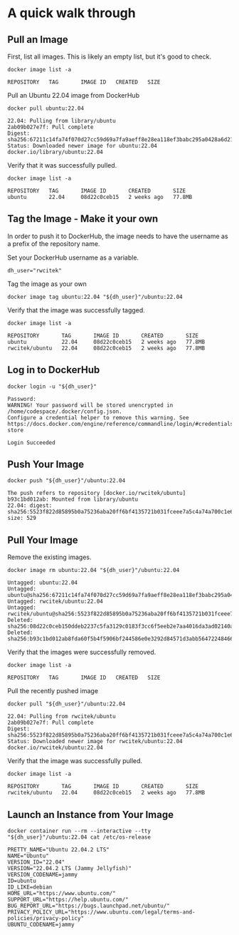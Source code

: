 # A quick walk through

## Pull an Image

First, list all images.  This is likely an empty list, but it's good to check.

```
docker image list -a
```
```console
REPOSITORY   TAG       IMAGE ID   CREATED   SIZE
```

Pull an Ubuntu 22.04 image from DockerHub

```
docker pull ubuntu:22.04
```
```console
22.04: Pulling from library/ubuntu
2ab09b027e7f: Pull complete 
Digest: sha256:67211c14fa74f070d27cc59d69a7fa9aeff8e28ea118ef3babc295a0428a6d21
Status: Downloaded newer image for ubuntu:22.04
docker.io/library/ubuntu:22.04
```

Verify that it was successfully pulled.

```
docker image list -a
```
```console
REPOSITORY   TAG       IMAGE ID       CREATED       SIZE
ubuntu       22.04     08d22c0ceb15   2 weeks ago   77.8MB
```

## Tag the Image - Make it your own

In order to push it to DockerHub, the image needs to have
the username as a prefix of the repository name.

Set your DockerHub username as a variable.
```
dh_user="rwcitek"
```

Tag the image as your own
```
docker image tag ubuntu:22.04 "${dh_user}"/ubuntu:22.04
```

Verify that the image was successfully tagged.

```
docker image list -a
```
```console
REPOSITORY       TAG       IMAGE ID       CREATED       SIZE
ubuntu           22.04     08d22c0ceb15   2 weeks ago   77.8MB
rwcitek/ubuntu   22.04     08d22c0ceb15   2 weeks ago   77.8MB
```
## Log in to DockerHub

```
docker login -u "${dh_user}"
```
```console
Password: 
WARNING! Your password will be stored unencrypted in /home/codespace/.docker/config.json.
Configure a credential helper to remove this warning. See
https://docs.docker.com/engine/reference/commandline/login/#credentials-store

Login Succeeded
```

## Push Your Image

```
docker push "${dh_user}"/ubuntu:22.04
```
```console
The push refers to repository [docker.io/rwcitek/ubuntu]
b93c1bd012ab: Mounted from library/ubuntu 
22.04: digest: sha256:5523f822d85895b0a75236aba20ff6bf4135721b031fceee7a5c4a74a700c1e6 size: 529
```

## Pull Your Image
Remove the existing images.

```
docker image rm ubuntu:22.04 "${dh_user}"/ubuntu:22.04
```
```console
Untagged: ubuntu:22.04
Untagged: ubuntu@sha256:67211c14fa74f070d27cc59d69a7fa9aeff8e28ea118ef3babc295a0428a6d21
Untagged: rwcitek/ubuntu:22.04
Untagged: rwcitek/ubuntu@sha256:5523f822d85895b0a75236aba20ff6bf4135721b031fceee7a5c4a74a700c1e6
Deleted: sha256:08d22c0ceb150ddeb2237c5fa3129c0183f3cc6f5eeb2e7aa4016da3ad02140a
Deleted: sha256:b93c1bd012ab8fda60f5b4f5906bf244586e0e3292d84571d3abb56472248466
```

Verify that the images were successfully removed.

```
docker image list -a
```
```console
REPOSITORY   TAG       IMAGE ID   CREATED   SIZE
```

Pull the recently pushed image

```
docker pull "${dh_user}"/ubuntu:22.04
```
```console
22.04: Pulling from rwcitek/ubuntu
2ab09b027e7f: Pull complete 
Digest: sha256:5523f822d85895b0a75236aba20ff6bf4135721b031fceee7a5c4a74a700c1e6
Status: Downloaded newer image for rwcitek/ubuntu:22.04
docker.io/rwcitek/ubuntu:22.04
```

Verify that the image was successfully pulled.

```
docker image list -a
```
```console
REPOSITORY       TAG       IMAGE ID       CREATED       SIZE
rwcitek/ubuntu   22.04     08d22c0ceb15   2 weeks ago   77.8MB
```

## Launch an Instance from Your Image

```
docker container run --rm --interactive --tty "${dh_user}"/ubuntu:22.04 cat /etc/os-release
```
```console
PRETTY_NAME="Ubuntu 22.04.2 LTS"
NAME="Ubuntu"
VERSION_ID="22.04"
VERSION="22.04.2 LTS (Jammy Jellyfish)"
VERSION_CODENAME=jammy
ID=ubuntu
ID_LIKE=debian
HOME_URL="https://www.ubuntu.com/"
SUPPORT_URL="https://help.ubuntu.com/"
BUG_REPORT_URL="https://bugs.launchpad.net/ubuntu/"
PRIVACY_POLICY_URL="https://www.ubuntu.com/legal/terms-and-policies/privacy-policy"
UBUNTU_CODENAME=jammy
```

